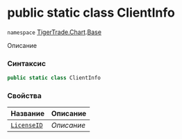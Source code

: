 
# public static class ClientInfo
`namespace` [TigerTrade.Chart](../../TigerTrade.Chart.md).[Base](../../TigerTrade.Chart/Base.md)



Описание

### Синтаксис
```csharp
public static class ClientInfo
```


### Свойства
| Название | Описание |
| --- | --- |
| [`LicenseID`](./ClientInfo.cs/Свойства/LicenseID.md) | *Описание* |



